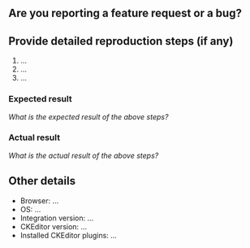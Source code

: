 ## Are you reporting a feature request or a bug?

<!--
Before reporting your issue make sure there are no duplicates already reported.

Please **do not report security issues here**, use the contact form at https://ckeditor.com/contact/ instead.

Replace this comment with your issue type: Bug / Feature request / Other, please explain.
-->

## Provide detailed reproduction steps (if any)

<!--
Including a simple sample reproducing the issue is also a good idea. It can drastically
decrease the time needed to reproduce the issue by our team, which means it can speed up helping you!

You can use our sample to create the reproduction sample:

* CodeSandbox: https://codesandbox.io/s/ekuyo
-->

1. …
2. …
3. …

### Expected result

*What is the expected result of the above steps?*

### Actual result

*What is the actual result of the above steps?*

## Other details

* Browser: …
* OS: …
* Integration version: …
* CKEditor version: …
* Installed CKEditor plugins: …
